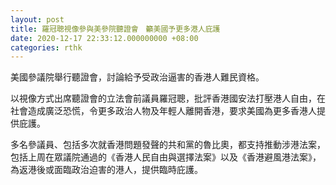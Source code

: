 ```yaml
---
layout: post
title: 羅冠聰視像參與美參院聽證會　籲美國予更多港人庇護　
date: 2020-12-17 22:33:12.000000000 +08:00
categories: rthk
---
```


美國參議院舉行聽證會，討論給予受政治逼害的香港人難民資格。

以視像方式出席聽證會的立法會前議員羅冠聰，批評香港國安法打壓港人自由，在社會造成廣泛恐慌，令更多政治人物及年輕人離開香港，要求美國為更多香港人提供庇護。

多名參議員、包括多次就香港問題發聲的共和黨的魯比奧，都支持推動涉港法案，包括上周在眾議院通過的《香港人民自由與選擇法案》以及《香港避風港法案》，為返港後或面臨政治迫害的港人，提供臨時庇護。
